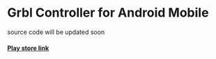# Grbl Controller for Android Mobile
source code will be updated soon

#### [Play store link](https://play.google.com/store/apps/details?id=in.co.gorest.grblcontroller)

